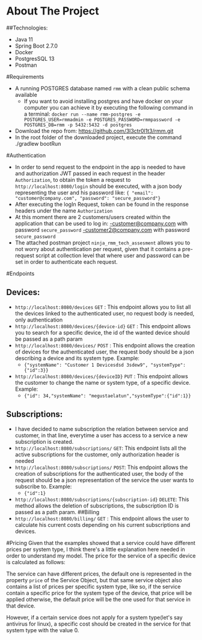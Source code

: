 # About The Project

##Technologies:

- Java 11
- Spring Boot 2.7.0
- Docker
- PostgresSQL 13
- Postman

#Requirements
- A running POSTGRES database named `rmm` with a clean public schema available
  - If you want to avoid installing postgres and have docker on your computer you can achieve it by executing the following command in a terminal:
    `docker run --name rmm-postgres -e POSTGRES_USER=rmmadmin -e POSTGRES_PASSWORD=rmmpassword -e POSTGRES_DB=rmm -p 5432:5432 -d postgres`
- Download the repo from: https://github.com/3l3ctr0l1t3/rmm.git 
- In the root folder of the downloaded project, execute the command ./gradlew bootRun

#Authentication
- In order to send request to the endpoint in the app is needed to have and authorization JWT passed in each request in the header `Authorization`,
to obtain the token a request to `http://localhost:8080/login`  should be executed, with a json body representing the user and his password like: `{ "email": "customer@company.com", "password": "secure_password"}`
- After executing the logIn Request, token can be found in the response headers under the name `Authorization` 
- At this moment there are 2 customers/users created within the application that can be used to log in:
  -customer@company.com with password `secure_password`
  -customer2@company.com with password `secure_password`
- The attached postman project `ninja_rmm_tech_assesment` allows you to not worry about authentication per request, given that it contains a pre-request script at collection level that where user and password can be set in order to authenticate each request.

#Endpoints
## Devices:
  - `http://localhost:8080/devices` `GET` : This endpoint allows you to list all the devices linked to the authenticated user, no request body is needed, only authentication
  - `http://localhost:8080/devices/{device-id}` `GET` : This endpoint allows you to search for a specific device, the id of the wanted device should be passed as a path param
  - `http://localhost:8080/devices/` `POST` : This endpoint allows the creation of devices for the authenticated user, the request body should be a json describing a device and its system type. Example:
    - `{"systemName": "Customer 1 Devicesdsd 3sdew9", "systemType":{"id":3}}`
  - `http://localhost:8080/devices/{deviceID}` `PUT` : This endpoint allows the customer to change the name or system type, of a specific device. Example:
    - `{"id": 34,"systemName": "megustaelatun","systemType":{"id":1}}`
## Subscriptions:
- I have decided to name subscription the relation between service and customer, in that line, everytime a user has access to a service a new subscription is created.
- `http://localhost:8080/subscriptions/` `GET`: This endpoint lists all the active subscriptions for the customer, only authorization header is needed
- `http://localhost:8080/subscriptions/` `POST`: This endpoint allows the creation of subscriptions for the authenticated user, the body of the request should be a json representation of the service the user wants to subscribe to. Example:
  - `{"id":1}`
- `http://localhost:8080/subscriptions/{subscription-id}` `DELETE`: This method allows the deletion of subscriptions, the  subscription ID is passed as a path param.
##Billing
- `http://localhost:8080/billing/` `GET` : This endpoint allows the user to calculate his current costs depending on his current subscriptions and devices.

#Pricing
Given that the examples showed that a service could have different prices per system type, I think there's a little explanation here needed in order to understand my model.
The price for the service of a specific device is calculated as follows:

The service can have different prices, the default one is represented in the property `price` of the Service Object, but that same service object also contains a list of prices per specific system type, like so, if the service contain a specific price for the system type of the device, that price will be applied otherwise, the default price will be the one used for that service in that device.

However, if a certain service does not apply for a system type(let's say antivirus for linux), a specific cost should be created in the service for that system type with the value 0.




